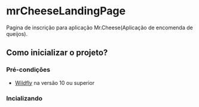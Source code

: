 # mrCheeseLandingPage
Pagina de inscrição para aplicação Mr.Cheese(Aplicação de encomenda de queijos).
## Como inicializar o projeto?
### Pré-condições
* [Wildfly](http://wildfly.org/downloads/) na versão 10 ou superior

### Incializando

